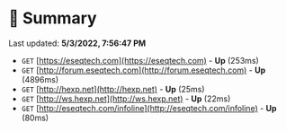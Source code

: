 # 📖 Summary
Last updated: **5/3/2022, 7:56:47 PM**

- `GET` [https://eseqtech.com](https://eseqtech.com) - **Up** (253ms)
- `GET` [http://forum.eseqtech.com](http://forum.eseqtech.com) - **Up** (4896ms)
- `GET` [http://hexp.net](http://hexp.net) - **Up** (25ms)
- `GET` [http://ws.hexp.net](http://ws.hexp.net) - **Up** (22ms)
- `GET` [http://eseqtech.com/infoline](http://eseqtech.com/infoline) - **Up** (80ms)
